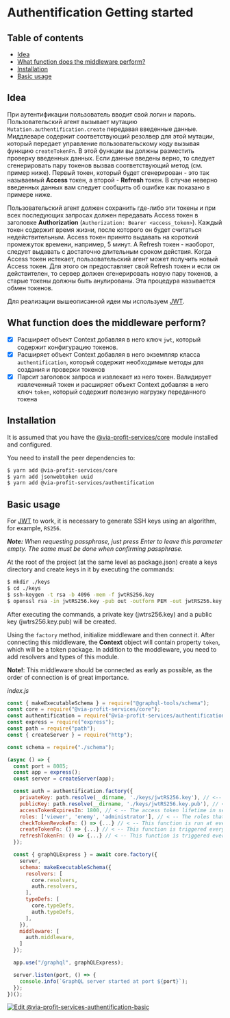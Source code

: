 # Authentification Getting started

## Table of contents

- [Idea](#idea)
- [What function does the middleware perform?](#what-function-does-the-middleware-perform)
- [Installation](#installation)
- [Basic usage](#basic-usage)

## Idea

При аутентификации пользователь вводит свой логин и пароль. Пользовательский агент вызывает мутацию `Mutation.authentification.create` передавая введенные данные. Миддлеваре содержит соответствующий резолвер для этой мутации, который передает управление пользовательскому коду вызывая функцию `createTokenFn`. В этой функции вы должны разместить проверку введенных данных. Если данные введены верно, то следует сгенерировать пару токенов вызвав соответствующий метод (см. пример ниже). Первый токен, который будет сгенерирован - это так называемый **Access** токен, а второй - **Refresh** токен. В случае неверно введенных данных вам следует сообщить об ошибке как показано в примере ниже.

Пользовательский агент должен сохранить где-либо эти токены и при всех последующих запросах должен передавать Access токен в заголовке **Authorization** (`Authorization: Bearer <access_token>`). Каждый токен содержит время жизни, после которого он будет считаться недействительным. Access токен принято выдавать на короткий промежуток времени, например, 5 минут. А Refresh токен - наоборот, следует выдавать с достаточно длительным сроком действия. Когда Access токен истекает, пользовательский агент может получить новый Access токен. Для этого он предоставляет свой Refresh токен и если он действителен, то сервер должен сгенерировать новую пару токенов, а старые токены должны быть анулированы. Эта процедура называется обмен токенов.

Для реализации вышеописанной идеи мы используем [JWT](https://jwt.io/). 

## What function does the middleware perform?

 - [x] Расширяет объект Context добавляя в него ключ `jwt`, который содержит конфигурацию токенов.
 - [x] Расширяет объект Context добавляя в него экземпляр класса `authentification`, который содержит необходимые методы для создания и проверки токенов
 - [x] Парсит заголовок запроса и извлекает из него токен. Валидирует извлеченный токен и расширяет объект Context добавляя в него ключ `token`, который содержит полезную нагрузку переданного токена

## Installation

It is assumed that you have the [@via-profit-services/core](../core.md) module installed and configured.


You need to install the peer dependencies to:

```bash
$ yarn add @via-profit-services/core
$ yarn add jsonwebtoken uuid
$ yarn add @via-profit-services/authentification
```

## Basic usage

For [JWT](https://github.com/auth0/node-jsonwebtoken) to work, it is necessary to generate SSH keys using an algorithm, for example, `RS256`.

_**Note:** When requesting passphrase, just press Enter to leave this parameter empty. The same must be done when confirming passphrase._

At the root of the project (at the same level as package.json) create a keys directory and create keys in it by executing the commands:

```bash
$ mkdir ./keys
$ cd ./keys
$ ssh-keygen -t rsa -b 4096 -mem -f jwtRS256.key
$ openssl rsa -in jwtRS256.key -pub out -outform PEM -out jwtRS256.key.pub
```

After executing the commands, a private key (jwtrs256.key) and a public key (jwtrs256.key.pub) will be created.

Using the `factory` method, initialize middleware and then connect it. After connecting this middleware, the **Context** object will contain property `token`, which will be a token package. In addition to the moddleware, you need to add resolvers and types of this module.

**Note!**: This middleware should be connected as early as possible, as the order of connection is of great importance.

_index.js_

```js
const { makeExecutableSchema } = require("@graphql-tools/schema");
const core = require("@via-profit-services/core");
const authentification = require("@via-profit-services/authentification");
const express = require("express");
const path = require("path");
const { createServer } = require("http");

const schema = require("./schema");

(async () => {
  const port = 8085;
  const app = express();
  const server = createServer(app);

  const auth = authentification.factory({
    privateKey: path.resolve(__dirname, './keys/jwtRS256.key'), // <-- path to your private key
    publicKey: path.resolve(__dirname, './keys/jwtRS256.key.pub'), // <-- path to your public key
    accessTokenExpiresIn: 1800, // < -- The access token lifetime in seconds)
    roles: ['viewer', 'enemy', 'administrator'], // < -- The roles that will be passed here will be added to the type: enum AccountRole
    checkTokenRevokeFn: () => {...} // < -- This function is run at every request to check if the token is in the blacklist
    createTokenFn: () => {...} // < -- This function is triggered every time an authorization attempt is made
    refreshTokenFn: () => {...} // < -- This function is triggered every time a token refresh is attempted
  });

  const { graphQLExpress } = await core.factory({
    server,
    schema: makeExecutableSchema({
      resolvers: [
        core.resolvers,
        auth.resolvers,
      ],
      typeDefs: [
        core.typeDefs,
        auth.typeDefs,
      ],
    }),
    middleware: [
      auth.middleware,
    ]
  });

  app.use("/graphql", graphQLExpress);

  server.listen(port, () => {
    console.info(`GraphQL server started at port ${port}`);
  });
})();
```

[![Edit @via-profit-services-authentification-basic](https://codesandbox.io/static/img/play-codesandbox.svg)](https://codesandbox.io/s/via-profit-services-authentification-basic-5stt6?fontsize=14&hidenavigation=1&theme=dark)
